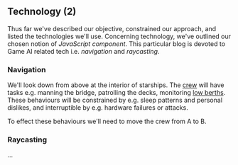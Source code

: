 ## Technology (2)

Thus far we've described our objective, constrained our approach, and listed the technologies we'll use.
Concerning technology, we've outlined our chosen notion of _JavaScript component_.
This particular blog is devoted to Game AI related tech i.e. _navigation_ and _raycasting_.

### Navigation

<!-- __TODO__
- Rodney Brooks layers.
- Navigation based Game AI.
- Corner-wrapped Pathfinding only provides part of the 
- No physics engine
- Geomorph 101
-->

We'll look down from above at the interior of starships.
The [crew](https://wiki.travellerrpg.com/Crew) will have tasks e.g. manning the bridge, patrolling the decks, monitoring [low berths](https://wiki.travellerrpg.com/Low_Passage).
These behaviours will be constrained by e.g. sleep patterns and personal dislikes, and interruptible by e.g. hardware failures or attacks.

To effect these behaviours we'll need to move the crew from A to B.

<!-- Pathfinding is central to Game AI.
Our NPCs need to move realistically e.g. they cannot move through walls, windows or locked doors. -->

<div
  class="tabs"
  height="400"
  enabled="true"
  tabs="[
     { key: 'component', filepath: 'nav/NavDemo' },
   ]"
></div>

### Raycasting

...